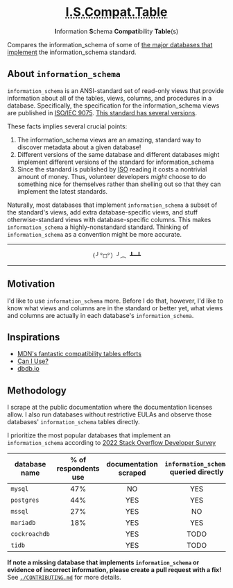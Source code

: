 <h1 align="center">
  <abbr title="Information Schema Compatibility Table">I.S.Compat.Table</abbr>
</h1>
<p align=center><b>I</b>nformation <b>S</b>chema <b>Compat</b>ibility <b>Table</b>(s)</p>

Compares the information_schema of some of [the major databases that implement][implementors] the information_schema standard.

## About `information_schema`

`information_schema` is an ANSI-standard set of read-only views that provide information about all of the tables, views, columns, and procedures in a database.
Specifically, the specification for the information_schema views are published in [ISO/IEC 9075][iso-9075]. [This standard has several versions][version history].

These facts implies several crucial points:

1. The information_schema views are an amazing, standard way to discover metadata about a given database!
1. Different versions of the same database and different databases might implement different versions of the standard for information_schema
1. Since the standard is published by <abbr title="the International Standards Organization">ISO</abbr> reading it costs a nontrivial amount of money.
   Thus, volunteer developers _might_ choose to do something nice for themselves rather than shelling out so that they can implement the latest standards.

Naturally, most databases that implement `information_schema` a subset of the standard's views, add extra database-specific views, and stuff otherwise-standard views with database-specific columns.
This makes `information_schema` a highly-nonstandard standard. Thinking of `information_schema` as a convention might be more accurate.

<hr/>
<p align=center> <span style="font-family: monospace" title="flipping a table (pun intended)"> (╯°□°）╯︵ ┻━┻</span></p>
<hr/>

## Motivation

I'd like to use `information_schema` more. Before I do that, however, I'd like to know what views and columns are in the standard or better yet, what views and columns are actually in each database's `information_schema`.

## Inspirations

- [MDN's fantastic compatibility tables efforts](https://github.com/mdn/browser-compat-data)
- [Can I Use?](https://caniuse.com/ciu/about)
- [dbdb.io](https://dbdb.io)

<!-- https://simonwillison.net/2020/Oct/9/git-scraping/ -->

## Methodology

I scrape at the public documentation where the documentation licenses allow.
I also run databases without restrictive EULAs and observe those databases' `information_schema` tables directly.

I prioritize the most popular databases that implement an `information_schema` according to [2022 Stack Overflow Developer Survey](https://survey.stackoverflow.co/2022/#most-popular-technologies-database)

| database name | % of respondents use | documentation scraped | `information_schema` queried directly |
| ------------- | :------------------: | :-------------------: | :-----------------------------------: |
| `mysql`       |         47%          |          NO           |                  YES                  |
| `postgres`    |         44%          |          YES          |                  YES                  |
| `mssql`       |         27%          |          YES          |                  NO                   |
| `mariadb`     |         18%          |          YES          |                  YES                  |
| `cockroachdb` |                      |          YES          |                 TODO                  |
| `tidb`        |                      |          YES          |                 TODO                  |

<!--|       `oracle`       |          13%          |                  NO                   | NO  | -->
<!--|        `db2`         |          2%           |                  NO                   | NO  | -->

<!-- ===open-source databases=== -->
  <!-- `presto` -->
  <!-- `materializedb`: very trivial no information_schema (iirc, just tables+columns) -->
  <!-- dolt? -->
  <!-- ksqldb? -->
  <!-- clickhouse -->
  <!-- Apache Hive -->
  <!-- your database here! -->

<!-- ===commercial databases=== -->
  <!-- `snowflakedb`? -->
  <!-- `db2`? -->
  <!-- `oracle` via oracle cloud's free tier? -->

**If note a missing database that implements `information_schema` or evidence of incorrect information, please create a pull request with a fix!**
See [`./CONTRIBUTING.md`](./CONTRIBUTING.md) for more details.

<!-- links -->

[implementors]: https://en.wikipedia.org/wiki/Information_schema#Implementation
[iso-9075]: https://www.iso.org/standard/63555.html
[version history]: https://en.wikipedia.org/wiki/SQL#Standardization_history
